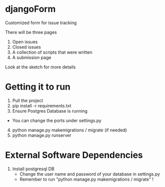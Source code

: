# djangoForm
Customized form for issue tracking

There will be three pages
1) Open issues
2) Closed issues
3) A collection of scripts that were written
4) A submission page

Look at the sketch for more details

# Getting it to run

1) Pull the project
2) pip install -r requirements.txt
3) Ensure Postgres Database is running
  - You can change the ports under settings.py
4) python manage.py makemigrations / migrate (if needed)
5) python manage.py runserver

# External Software Dependencies

1) Install postgresql DB
    - Change the user name and password of your database in settings.py
    - Remember to run "python manage.py makemigrations / migrate" !
